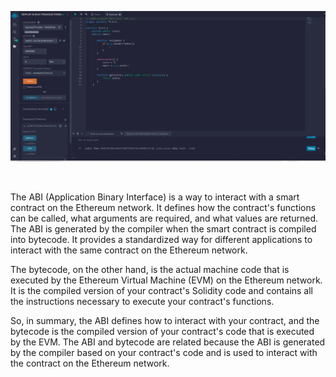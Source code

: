 ![Score](https://github.com/dsronay/BNB-Chain-Zero2Hero-Bootcamp-by-Encode-Club/blob/main/SC%20Score.png)

</br>

The ABI (Application Binary Interface) is a way to interact with a smart contract on the Ethereum network. It defines how the contract's functions can be called, what arguments are required, and what values are returned. The ABI is generated by the compiler when the smart contract is compiled into bytecode. It provides a standardized way for different applications to interact with the same contract on the Ethereum network.

The bytecode, on the other hand, is the actual machine code that is executed by the Ethereum Virtual Machine (EVM) on the Ethereum network. It is the compiled version of your contract's Solidity code and contains all the instructions necessary to execute your contract's functions.

So, in summary, the ABI defines how to interact with your contract, and the bytecode is the compiled version of your contract's code that is executed by the EVM. The ABI and bytecode are related because the ABI is generated by the compiler based on your contract's code and is used to interact with the contract on the Ethereum network.


